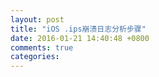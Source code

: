```yaml
---
layout: post
title: "iOS .ips崩溃日志分析步骤"
date: 2016-01-21 14:40:48 +0800
comments: true
categories:
---
```

